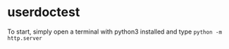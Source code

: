 # userdoctest
To start, simply open a terminal with python3 installed and type `python -m http.server`
